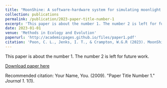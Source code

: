 ```yaml
---
title: "MoonShine: A software-hardware system for simulating moonlight ground illuminance and re-creating artificial moonlight cycles in a laboratory environment."
collection: publications
permalink: /publication/2023-paper-title-number-1
excerpt: 'This paper is about the number 1. The number 2 is left for future work.'
date: 2023-01-01
venue: 'Methods in Ecology and Evolution'
paperurl: 'http://academicpages.github.io/files/paper1.pdf'
citation: 'Poon, C. L., Jenks, I. T., & Crampton, W.G.R (2023). MoonShine: A software-hardware system for simulating moonlight ground illuminance and re-creating artificial moonlight cycles in a laboratory environment. Methods in Ecology and Evolution.'
---
```

This paper is about the number 1. The number 2 is left for future work.

[Download paper here](http://academicpages.github.io/files/paper1.pdf)

Recommended citation: Your Name, You. (2009). "Paper Title Number 1." <i>Journal 1</i>. 1(1).